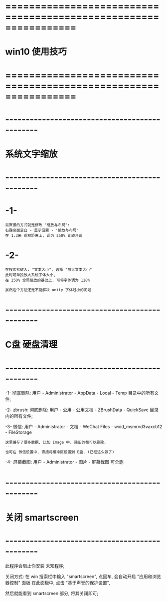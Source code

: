 # ================================================================ #
#                 win10 使用技巧
# ================================================================ #


# ---------------------------------------------- #
#       系统文字缩放
# ---------------------------------------------- #
# -1-
    最直接的方式就是修改 "缩放与布局":
    右键桌面空白 - 显示设置 - "缩放与布局"
    在 1.3米 观察距离上, 调为 250% 比较合适
    
# -2-
    在搜索栏键入: "文本大小", 选择 "放大文本大小"
    此时可单独放大系统字体大小,
    在 250% 全局缩放的基础上, 可将字体调为 128% 

    虽然这个方法还是不能解决 unity 字体过小的问题



# ---------------------------------------------- #
#       C盘 硬盘清理
# ---------------------------------------------- #
-1-
    彻底删除: 用户 - Administrator - AppData - Local - Temp 目录中的所有文件;

-2- zbrush:
    彻底删除: 用户 - 公用 - 公用文档 - ZBrushData - QuickSave 目录内的所有文件;

-3- 微信:
    用户 - Administrator - 文档 - WeChat Files - wxid_msmrvd3vaxcb12 - FileStorage

    这里缓存了很多数据, 比如 Image 中, 陈旧的都可以删除;
    ---
    也可在 微信设置中, 直接将缓冲区设置到 E盘, (已经这么做了)

-4- 屏幕截图:
    用户 - Administrator - 图片 - 屏幕截图
    可全删




# ---------------------------------------------- #
#      关闭 smartscreen
# ---------------------------------------------- #
此程序会阻止你安装 未知程序;

关闭方式:
在 win 搜索栏中输入 "smartscreen", 点回车, 会自动开启 "应用和浏览器控制" 面板
在此面板中, 点击 "基于声誉的保护设置", 

然后就能看到 smartscreen 部分, 将其关闭即可;






